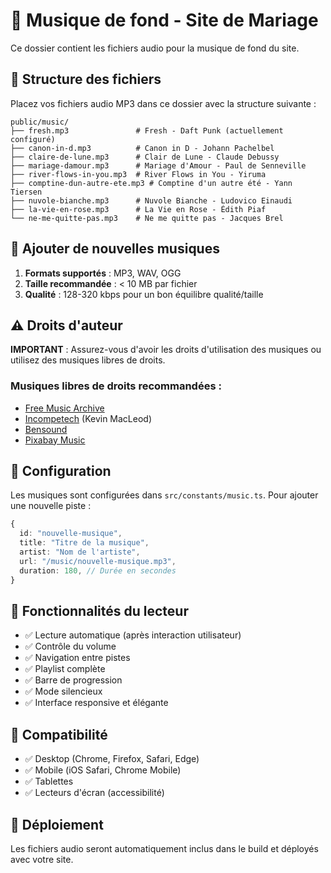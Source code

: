 # 🎵 Musique de fond - Site de Mariage

Ce dossier contient les fichiers audio pour la musique de fond du site.

## 📁 Structure des fichiers

Placez vos fichiers audio MP3 dans ce dossier avec la structure suivante :

```
public/music/
├── fresh.mp3               # Fresh - Daft Punk (actuellement configuré)
├── canon-in-d.mp3          # Canon in D - Johann Pachelbel
├── claire-de-lune.mp3      # Clair de Lune - Claude Debussy
├── mariage-damour.mp3      # Mariage d'Amour - Paul de Senneville
├── river-flows-in-you.mp3  # River Flows in You - Yiruma
├── comptine-dun-autre-ete.mp3 # Comptine d'un autre été - Yann Tiersen
├── nuvole-bianche.mp3      # Nuvole Bianche - Ludovico Einaudi
├── la-vie-en-rose.mp3      # La Vie en Rose - Édith Piaf
└── ne-me-quitte-pas.mp3    # Ne me quitte pas - Jacques Brel
```

## 🎼 Ajouter de nouvelles musiques

1. **Formats supportés** : MP3, WAV, OGG
2. **Taille recommandée** : < 10 MB par fichier
3. **Qualité** : 128-320 kbps pour un bon équilibre qualité/taille

## ⚠️ Droits d'auteur

**IMPORTANT** : Assurez-vous d'avoir les droits d'utilisation des musiques ou utilisez des musiques libres de droits.

### Musiques libres de droits recommandées :

- [Free Music Archive](https://freemusicarchive.org/)
- [Incompetech](https://incompetech.com/) (Kevin MacLeod)
- [Bensound](https://www.bensound.com/)
- [Pixabay Music](https://pixabay.com/music/)

## 🔧 Configuration

Les musiques sont configurées dans `src/constants/music.ts`. Pour ajouter une nouvelle piste :

```typescript
{
  id: "nouvelle-musique",
  title: "Titre de la musique",
  artist: "Nom de l'artiste",
  url: "/music/nouvelle-musique.mp3",
  duration: 180, // Durée en secondes
}
```

## 🎯 Fonctionnalités du lecteur

- ✅ Lecture automatique (après interaction utilisateur)
- ✅ Contrôle du volume
- ✅ Navigation entre pistes
- ✅ Playlist complète
- ✅ Barre de progression
- ✅ Mode silencieux
- ✅ Interface responsive et élégante

## 📱 Compatibilité

- ✅ Desktop (Chrome, Firefox, Safari, Edge)
- ✅ Mobile (iOS Safari, Chrome Mobile)
- ✅ Tablettes
- ✅ Lecteurs d'écran (accessibilité)

## 🚀 Déploiement

Les fichiers audio seront automatiquement inclus dans le build et déployés avec votre site.
